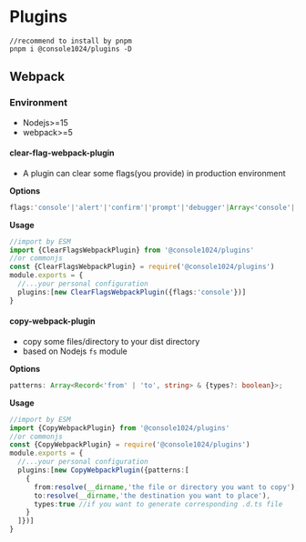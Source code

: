 # Plugins

```shell
//recommend to install by pnpm
pnpm i @console1024/plugins -D
```

## Webpack

### Environment

+ Nodejs>=15
+ webpack>=5

#### clear-flag-webpack-plugin

+ A plugin can clear some flags(you provide) in production environment

**Options**

```typescript
flags:'console'|'alert'|'confirm'|'prompt'|'debugger'|Array<'console'|'alert'|'confirm'|'prompt'|'debugger'>
```

**Usage**

```typescript
//import by ESM
import {ClearFlagsWebpackPlugin} from '@console1024/plugins'
//or commonjs
const {ClearFlagsWebpackPlugin} = require('@console1024/plugins')
module.exports = {
  //...your personal configuration
  plugins:[new ClearFlagsWebpackPlugin({flags:'console'})]
}
```

#### copy-webpack-plugin
+ copy some files/directory to your dist directory
+ based on Nodejs `fs` module

**Options**
```typescript
patterns: Array<Record<'from' | 'to', string> & {types?: boolean}>;
```

**Usage**
```typescript
//import by ESM
import {CopyWebpackPlugin} from '@console1024/plugins'
//or commonjs
const {CopyWebpackPlugin} = require('@console1024/plugins')
module.exports = {
  //...your personal configuration
  plugins:[new CopyWebpackPlugin({patterns:[
    {
      from:resolve(__dirname,'the file or directory you want to copy'),
      to:resolve(__dirname,'the destination you want to place'),
      types:true //if you want to generate corresponding .d.ts file
    }
  ]})]
}
```